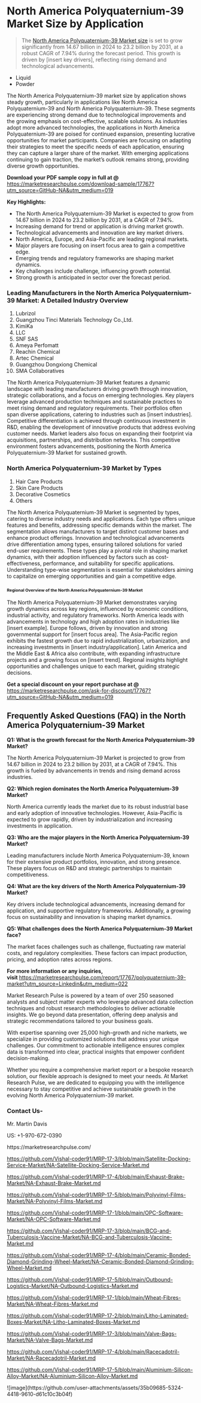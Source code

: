 <h1>North America Polyquaternium-39 Market&nbsp;Size by Application</h1><blockquote><p>The <a href="https://marketresearchpulse.com/download-sample/17767?utm_source=GitHub-NA&amp;utm_medium=019">North America Polyquaternium-39 Market size</a> is set to grow significantly from 14.67 billion in 2024 to 23.2 billion by 2031, at a robust CAGR of 7.94% during the forecast period. This growth is driven by [insert key drivers], reflecting rising demand and technological advancements.</p></blockquote><ul><li>Liquid<li> Powder</li></ul><p>The North America Polyquaternium-39 market size by application shows steady growth, particularly in applications like North America Polyquaternium-39 and North America Polyquaternium-39. These segments are experiencing strong demand due to technological improvements and the growing emphasis on cost-effective, scalable solutions. As industries adopt more advanced technologies, the applications in North America Polyquaternium-39 are poised for continued expansion, presenting lucrative opportunities for market participants. Companies are focusing on adapting their strategies to meet the specific needs of each application, ensuring they can capture a larger share of the market. With emerging applications continuing to gain traction, the market’s outlook remains strong, providing diverse growth opportunities.</p><p><strong>Download your PDF sample copy in full at @ </strong><a href="https://marketresearchpulse.com/download-sample/17767?utm_source=GitHub-NA&amp;utm_medium=019">https://marketresearchpulse.com/download-sample/17767?utm_source=GitHub-NA&amp;utm_medium=019</a></p><p><strong>Key Highlights: </strong></p><ul><li>The North America Polyquaternium-39 Market is expected to grow from 14.67 billion in 2024 to 23.2 billion by 2031, at a CAGR of 7.94%.</li><li>Increasing demand for trend or application is driving market growth.</li><li>Technological advancements and innovation are key market drivers.</li><li>North America, Europe, and Asia-Pacific are leading regional markets.</li><li>Major players are focusing on insert focus area to gain a competitive edge.</li><li>Emerging trends and regulatory frameworks are shaping market dynamics.</li><li>Key challenges include challenge, influencing growth potential.</li><li>Strong growth is anticipated in sector over the forecast period.</li></ul><h3>Leading Manufacturers in the North America Polyquaternium-39 Market: A Detailed Industry Overview</h3><ol><li>Lubrizol</li><li>Guangzhou Tinci Materials Technology Co.,Ltd.</li><li>KimiKa</li><li>LLC</li><li>SNF SAS</li><li>Ameya Perfomatt</li><li>Reachin Chemical</li><li>Artec Chemical</li><li>Guangzhou Dongxiong Chemical</li><li>SMA Collaboratives</li></ol><div class="flex max-w-full flex-col flex-grow"><div class="min-h-8 text-message flex w-full flex-col items-end gap-2 whitespace-normal break-words [.text-message+&amp;]:mt-5" dir="auto" data-message-author-role="assistant" data-message-id="fd8432e4-4910-450d-b182-61b7bfb0a01f" data-message-model-slug="gpt-4o"><div class="flex w-full flex-col gap-1 empty:hidden first:pt-[3px]"><div class="markdown prose w-full break-words dark:prose-invert light"><p>The North America Polyquaternium-39 Market features a dynamic landscape with leading manufacturers driving growth through innovation, strategic collaborations, and a focus on emerging technologies. Key players leverage advanced production techniques and sustainable practices to meet rising demand and regulatory requirements. Their portfolios often span diverse applications, catering to industries such as [insert industries]. Competitive differentiation is achieved through continuous investment in R&amp;D, enabling the development of innovative products that address evolving customer needs. Market leaders also focus on expanding their footprint via acquisitions, partnerships, and distribution networks. This competitive environment fosters advancements, positioning the North America Polyquaternium-39 Market for sustained growth.</p></div></div></div></div><h3>North America Polyquaternium-39 Market by Types</h3><ol><li>Hair Care Products<li> Skin Care Products<li> Decorative Cosmetics<li> Others</li></ol><div class="flex max-w-full flex-col flex-grow"><div class="min-h-8 text-message flex w-full flex-col items-end gap-2 whitespace-normal break-words [.text-message+&amp;]:mt-5" dir="auto" data-message-author-role="assistant" data-message-id="084470be-0bb7-4664-bddf-5156b4f41249" data-message-model-slug="gpt-4o-mini"><div class="flex w-full flex-col gap-1 empty:hidden first:pt-[3px]"><div class="markdown prose w-full break-words dark:prose-invert light"><p>The North America Polyquaternium-39 Market is segmented by types, catering to diverse industry needs and applications. Each type offers unique features and benefits, addressing specific demands within the market. The segmentation allows manufacturers to target distinct customer bases and enhance product offerings. Innovation and technological advancements drive differentiation among types, ensuring tailored solutions for varied end-user requirements. These types play a pivotal role in shaping market dynamics, with their adoption influenced by factors such as cost-effectiveness, performance, and suitability for specific applications. Understanding type-wise segmentation is essential for stakeholders aiming to capitalize on emerging opportunities and gain a competitive edge.</p></div></div></div></div><h3><span style="font-size: 11px;">Regional Overview of the North America Polyquaternium-39 Market</span></h3><div class="flex max-w-full flex-col flex-grow"><div class="min-h-8 text-message flex w-full flex-col items-end gap-2 whitespace-normal break-words [.text-message+&amp;]:mt-5" dir="auto" data-message-author-role="assistant" data-message-id="e9038762-ce64-4e30-91c9-9bd413514231" data-message-model-slug="gpt-4o-mini"><div class="flex w-full flex-col gap-1 empty:hidden first:pt-[3px]"><div class="markdown prose w-full break-words dark:prose-invert light"><p>The North America Polyquaternium-39 Market demonstrates varying growth dynamics across key regions, influenced by economic conditions, industrial activity, and regulatory frameworks. North America leads with advancements in technology and high adoption rates in industries like [insert example]. Europe follows, driven by innovation and strong governmental support for [insert focus area]. The Asia-Pacific region exhibits the fastest growth due to rapid industrialization, urbanization, and increasing investments in [insert industry/application]. Latin America and the Middle East &amp; Africa also contribute, with expanding infrastructure projects and a growing focus on [insert trend]. Regional insights highlight opportunities and challenges unique to each market, guiding strategic decisions.</p></div></div></div></div><p><strong>Get a special discount on your report purchase at @ </strong><a href="https://marketresearchpulse.com/ask-for-discount/17767?utm_source=GitHub-NA&amp;utm_medium=019">https://marketresearchpulse.com/ask-for-discount/17767?utm_source=GitHub-NA&amp;utm_medium=019</a></p><h2>Frequently Asked Questions (FAQ) in the North America Polyquaternium-39 Market</h2><p><strong>Q1: What is the growth forecast for the North America Polyquaternium-39 Market?</strong></p><p>The North America Polyquaternium-39 Market is projected to grow from 14.67 billion in 2024 to 23.2 billion by 2031, at a CAGR of 7.94%. This growth is fueled by advancements in trends and rising demand across industries.</p><p><strong>Q2: Which region dominates the North America Polyquaternium-39 Market?</strong></p><p>North America currently leads the market due to its robust industrial base and early adoption of innovative technologies. However, Asia-Pacific is expected to grow rapidly, driven by industrialization and increasing investments in application.</p><p><strong>Q3: Who are the major players in the North America Polyquaternium-39 Market?</strong></p><p>Leading manufacturers include North America Polyquaternium-39, known for their extensive product portfolios, innovation, and strong presence. These players focus on R&amp;D and strategic partnerships to maintain competitiveness.</p><p><strong>Q4: What are the key drivers of the North America Polyquaternium-39 Market?</strong></p><p>Key drivers include technological advancements, increasing demand for application, and supportive regulatory frameworks. Additionally, a growing focus on sustainability and innovation is shaping market dynamics.</p><p><strong>Q5: What challenges does the North America Polyquaternium-39 Market face?</strong></p><p>The market faces challenges such as challenge, fluctuating raw material costs, and regulatory complexities. These factors can impact production, pricing, and adoption rates across regions.</p><p><strong>For more information or any inquiries, visit&nbsp;</strong><a href="https://marketresearchpulse.com/report/17767/polyquaternium-39-market?utm_source=Linkedin&utm_medium=022">https://marketresearchpulse.com/report/17767/polyquaternium-39-market?utm_source=Linkedin&utm_medium=022</a></p><p>Market Research Pulse is powered by a team of over 250 seasoned analysts and subject matter experts who leverage advanced data collection techniques and robust research methodologies to deliver actionable insights. We go beyond data presentation, offering deep analysis and strategic recommendations tailored to your business goals.</p><p>With expertise spanning over 25,000 high-growth and niche markets, we specialize in providing customized solutions that address your unique challenges. Our commitment to actionable intelligence ensures complex data is transformed into clear, practical insights that empower confident decision-making.</p><p>Whether you require a comprehensive market report or a bespoke research solution, our flexible approach is designed to meet your needs. At Market Research Pulse, we are dedicated to equipping you with the intelligence necessary to stay competitive and achieve sustainable growth in the evolving North America Polyquaternium-39 market.</p><h3><strong>Contact Us-</strong></h3><p>Mr. Martin Davis</p><p>US: +1-970-672-0390</p><p>https://marketresearchpulse.com/</p><p><a href="https://github.com/Vishal-coder91/MRP-17-3/blob/main/Satellite-Docking-Service-Market/NA-Satellite-Docking-Service-Market.md">https://github.com/Vishal-coder91/MRP-17-3/blob/main/Satellite-Docking-Service-Market/NA-Satellite-Docking-Service-Market.md</a></p><p><a href="https://github.com/Vishal-coder91/MRP-17-4/blob/main/Exhaust-Brake-Market/NA-Exhaust-Brake-Market.md">https://github.com/Vishal-coder91/MRP-17-4/blob/main/Exhaust-Brake-Market/NA-Exhaust-Brake-Market.md</a></p><p><a href="https://github.com/Vishal-coder91/MRP-17-5/blob/main/Polyvinyl-Films-Market/NA-Polyvinyl-Films-Market.md">https://github.com/Vishal-coder91/MRP-17-5/blob/main/Polyvinyl-Films-Market/NA-Polyvinyl-Films-Market.md</a></p><p><a href="https://github.com/Vishal-coder91/MRP-17-1/blob/main/OPC-Software-Market/NA-OPC-Software-Market.md">https://github.com/Vishal-coder91/MRP-17-1/blob/main/OPC-Software-Market/NA-OPC-Software-Market.md</a></p><p><a href="https://github.com/Vishal-coder91/MRP-17-3/blob/main/BCG-and-Tuberculosis-Vaccine-Market/NA-BCG-and-Tuberculosis-Vaccine-Market.md">https://github.com/Vishal-coder91/MRP-17-3/blob/main/BCG-and-Tuberculosis-Vaccine-Market/NA-BCG-and-Tuberculosis-Vaccine-Market.md</a></p><p><a href="https://github.com/Vishal-coder91/MRP-17-4/blob/main/Ceramic-Bonded-Diamond-Grinding-Wheel-Market/NA-Ceramic-Bonded-Diamond-Grinding-Wheel-Market.md">https://github.com/Vishal-coder91/MRP-17-4/blob/main/Ceramic-Bonded-Diamond-Grinding-Wheel-Market/NA-Ceramic-Bonded-Diamond-Grinding-Wheel-Market.md</a></p><p><a href="https://github.com/Vishal-coder91/MRP-17-5/blob/main/Outbound-Logistics-Market/NA-Outbound-Logistics-Market.md">https://github.com/Vishal-coder91/MRP-17-5/blob/main/Outbound-Logistics-Market/NA-Outbound-Logistics-Market.md</a></p><p><a href="https://github.com/Vishal-coder91/MRP-17-1/blob/main/Wheat-Fibres-Market/NA-Wheat-Fibres-Market.md">https://github.com/Vishal-coder91/MRP-17-1/blob/main/Wheat-Fibres-Market/NA-Wheat-Fibres-Market.md</a></p><p><a href="https://github.com/Vishal-coder91/MRP-17-2/blob/main/Litho-Laminated-Boxes-Market/NA-Litho-Laminated-Boxes-Market.md">https://github.com/Vishal-coder91/MRP-17-2/blob/main/Litho-Laminated-Boxes-Market/NA-Litho-Laminated-Boxes-Market.md</a></p><p><a href="https://github.com/Vishal-coder91/MRP-17-3/blob/main/Valve-Bags-Market/NA-Valve-Bags-Market.md">https://github.com/Vishal-coder91/MRP-17-3/blob/main/Valve-Bags-Market/NA-Valve-Bags-Market.md</a></p><p><a href="https://github.com/Vishal-coder91/MRP-17-4/blob/main/Racecadotril-Market/NA-Racecadotril-Market.md">https://github.com/Vishal-coder91/MRP-17-4/blob/main/Racecadotril-Market/NA-Racecadotril-Market.md</a></p><p><a href="https://github.com/Vishal-coder91/MRP-17-5/blob/main/Aluminium-Silicon-Alloy-Market/NA-Aluminium-Silicon-Alloy-Market.md">https://github.com/Vishal-coder91/MRP-17-5/blob/main/Aluminium-Silicon-Alloy-Market/NA-Aluminium-Silicon-Alloy-Market.md</a></p>
![image](https://github.com/user-attachments/assets/35b09685-5324-4418-9610-d61c10c3b04f)
